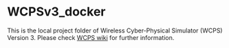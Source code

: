 # WCPSv3_docker
This is the local project folder of Wireless Cyber-Physical Simulator (WCPS) Version 3.
Please check [WCPS wiki](http://wsn.cse.wustl.edu/index.php/Run_WCPS_In_Docker_Container_Guide) for further information.
